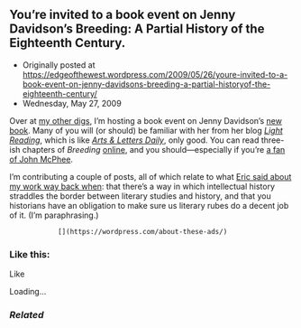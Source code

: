 ## You’re invited to a book event on Jenny Davidson’s Breeding: A Partial History of the Eighteenth Century.

 * Originally posted at https://edgeofthewest.wordpress.com/2009/05/26/youre-invited-to-a-book-event-on-jenny-davidsons-breeding-a-partial-historyof-the-eighteenth-century/
 * Wednesday, May 27, 2009

Over at [my other digs](http://www.thevalve.org/), I’m hosting a book event on Jenny Davidson’s [new book](http://www.amazon.com/exec/obidos/ASIN/0231138784/diesekoschmar-20).  Many of you will (or should) be familiar with her from her blog [_Light Reading_](http://jennydavidson.blogspot.com/), which is like [_Arts & Letters Daily_](http://www.aldaily.com/), only good.  You can read three-ish chapters of _Breeding_ [online](http://books.google.com/books?id=7P4lD6wDhkUC&dq=%!j(MISSING)enny+davidson%!+(MISSING)breeding&printsec=frontcover&source=bl&ots=ejqlCr4\_Zn&sig=uYvWsZv766WVKw84UKFVphBozDQ&hl=en&ei=q-4aSo6ZBor8swPX6KnBCA&sa=X&oi=book\_result&ct=result&resnum=9#PPT1,M1), and you should—especially if you’re [a fan of John McPhee](http://www.thevalve.org/go/valve/article/on\_the\_form\_of\_jenny\_davidsons\_breeding/).

I’m contributing a couple of posts, all of which relate to what [Eric said about my work way back when](http://acephalous.typepad.com/acephalous/2007/05/panel\_podcast.html): that there’s a way in which intellectual history straddles the border between literary studies and history, and that you historians have an obligation to make sure us literary rubes do a decent job of it.  (I’m paraphrasing.)  

		

			

				[](https://wordpress.com/about-these-ads/)
				

					
				

			

		

### Like this:


Like

 
Loading...


[]()

### _Related_


